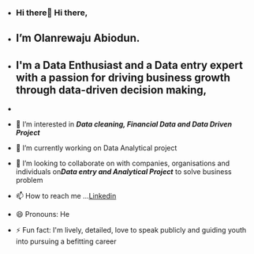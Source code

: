 - ### Hi there👋 Hi there,

- ## I’m Olanrewaju Abiodun.

-  ## I'm a Data Enthusiast and a Data entry expert with a passion for driving business growth through data-driven decision making,
-  
- 👀 I’m interested in ***Data cleaning, Financial Data and Data Driven Project***
- 🌱 I’m currently working on Data Analytical project
- 💞️ I’m looking to collaborate on with companies, organisations and individuals on***Data entry and Analytical Project*** to solve business problem
- 📫 How to reach me ...[Linkedin](https://www.linkedin.com/in/biodun-olanrewaju-36a8b6251/)
- 😄 Pronouns: He
- ⚡ Fun fact: I'm lively, detailed, love to speak publicly and guiding youth into pursuing a befitting career

<!---
biodunlarry/biodunlarry is a ✨ special ✨ repository because its `README.md` (this file) appears on your GitHub profile.
You can click the Preview link to take a look at your changes.
--->
